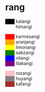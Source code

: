 # rang

<span style="color:black;">███</span> kalangi  
<span style="color:white;">███</span> himangi

<span style="color:red;">███</span> karmesangi  
<span style="color:orange;">███</span> aranjangi  
<span style="color:yellow;">███</span> limonangi  
<span style="color:green;">███</span> sabzangi  
<span style="color:blue;">███</span> nilangi  
<span style="color:purple;">███</span> lilakangi  

<span style="color:pink;">███</span> rozangi  
<span style="color:grey;">███</span> huyangi  
<span style="color:brown;">███</span> kafangi  

